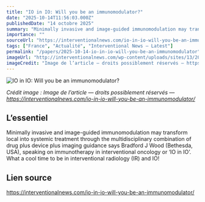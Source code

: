 ```yaml
---
title: "IO in IO: Will you be an immunomodulator?"
date: "2025-10-14T11:56:03.000Z"
publishedDate: "14 octobre 2025"
summary: "Minimally invasive and image-guided immunomodulation may transform local into systemic treatment through the multidisciplinary combination of drug plus device plus imaging guidance says Bradford J Wood (Bethesda, USA), speaking on immunotherapy in interventional oncology or ‘IO in IO’. What a cool time to be in interventional radiology (IR) and IO!"
importance: ""
sourceUrl: "https://interventionalnews.com/io-in-io-will-you-be-an-immunomodulator/"
tags: ["France", "Actualité", "Interventional News — Latest"]
permalink: "/papers/2025-10-14-io-in-io-will-you-be-an-immunomodulator"
imageUrl: "http://interventionalnews.com/wp-content/uploads/sites/13/2025/08/Wood_Brad-1-1-scaled.jpg"
imageCredit: "Image de l’article — droits possiblement réservés — https://interventionalnews.com/io-in-io-will-you-be-an-immunomodulator/"
---
```


![IO in IO: Will you be an immunomodulator?](http://interventionalnews.com/wp-content/uploads/sites/13/2025/08/Wood_Brad-1-1-scaled.jpg)

*Crédit image : Image de l’article — droits possiblement réservés — https://interventionalnews.com/io-in-io-will-you-be-an-immunomodulator/*

## L’essentiel

Minimally invasive and image-guided immunomodulation may transform local into systemic treatment through the multidisciplinary combination of drug plus device plus imaging guidance says Bradford J Wood (Bethesda, USA), speaking on immunotherapy in interventional oncology or ‘IO in IO’. What a cool time to be in interventional radiology (IR) and IO!

## Lien source

https://interventionalnews.com/io-in-io-will-you-be-an-immunomodulator/
